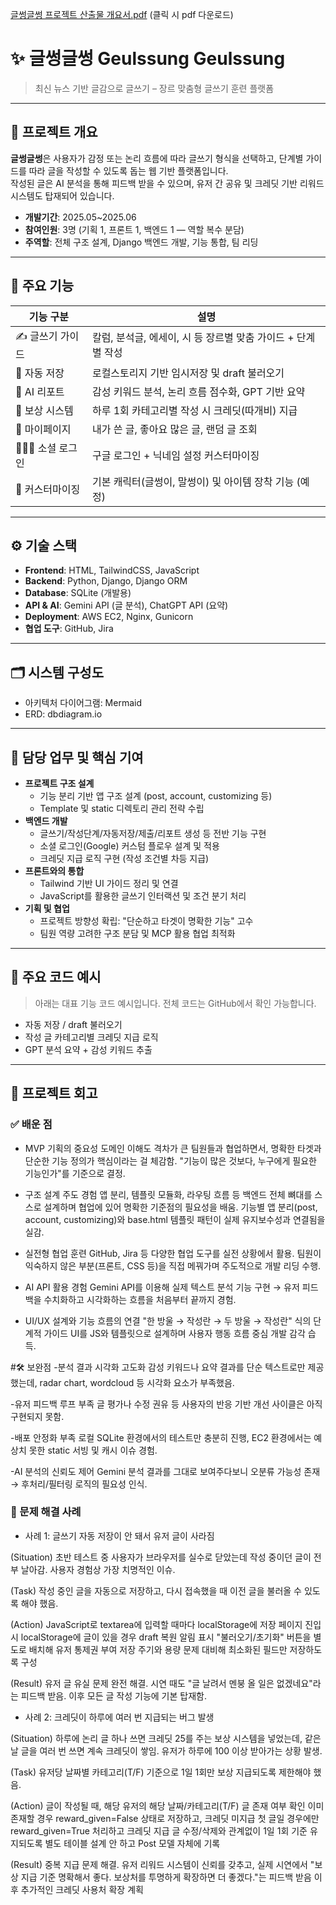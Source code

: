 [글썽글썽 프로젝트 산출물 개요서.pdf](https://github.com/user-attachments/files/22086324/default.pdf) (클릭 시 pdf 다운로드)

# ✨ 글썽글썽 Geulssung Geulssung

> 최신 뉴스 기반 글감으로 글쓰기 – 장르 맞춤형 글쓰기 훈련 플랫폼

---

## 🧩 프로젝트 개요

**글썽글썽**은 사용자가 감정 또는 논리 흐름에 따라 글쓰기 형식을 선택하고, 단계별 가이드를 따라 글을 작성할 수 있도록 돕는 웹 기반 플랫폼입니다.  
작성된 글은 AI 분석을 통해 피드백 받을 수 있으며, 유저 간 공유 및 크레딧 기반 리워드 시스템도 탑재되어 있습니다.

- **개발기간**: 2025.05~2025.06  
- **참여인원**: 3명 (기획 1, 프론트 1, 백엔드 1 — 역할 복수 분담)
- **주역할**: 전체 구조 설계, Django 백엔드 개발, 기능 통합, 팀 리딩

---

## 🎯 주요 기능

| 기능 구분 | 설명 |
|----------|------|
| ✍️ 글쓰기 가이드 | 칼럼, 분석글, 에세이, 시 등 장르별 맞춤 가이드 + 단계별 작성 |
| 📑 자동 저장 | 로컬스토리지 기반 임시저장 및 draft 불러오기 |
| 🧠 AI 리포트 | 감성 키워드 분석, 논리 흐름 점수화, GPT 기반 요약 |
| 🌱 보상 시스템 | 하루 1회 카테고리별 작성 시 크레딧(따개비) 지급 |
| 👀 마이페이지 | 내가 쓴 글, 좋아요 많은 글, 랜덤 글 조회 |
| 🧑‍🤝‍🧑 소셜 로그인 | 구글 로그인 + 닉네임 설정 커스터마이징 |
| 🎨 커스터마이징 | 기본 캐릭터(글썽이, 말썽이) 및 아이템 장착 기능 (예정) |

---

## ⚙️ 기술 스택

- **Frontend**: HTML, TailwindCSS, JavaScript
- **Backend**: Python, Django, Django ORM
- **Database**: SQLite (개발용)  
- **API & AI**: Gemini API (글 분석), ChatGPT API (요약)
- **Deployment**: AWS EC2, Nginx, Gunicorn
- **협업 도구**: GitHub, Jira

---

## 🗂️ 시스템 구성도

- 아키텍처 다이어그램: Mermaid  
- ERD: dbdiagram.io  

---

## 🧠 담당 업무 및 핵심 기여

- **프로젝트 구조 설계**
  - 기능 분리 기반 앱 구조 설계 (post, account, customizing 등)
  - Template 및 static 디렉토리 관리 전략 수립
- **백엔드 개발**
  - 글쓰기/작성단계/자동저장/제출/리포트 생성 등 전반 기능 구현
  - 소셜 로그인(Google) 커스텀 플로우 설계 및 적용
  - 크레딧 지급 로직 구현 (작성 조건별 차등 지급)
- **프론트와의 통합**
  - Tailwind 기반 UI 가이드 정리 및 연결
  - JavaScript를 활용한 글쓰기 인터랙션 및 조건 분기 처리
- **기획 및 협업**
  - 프로젝트 방향성 확립: "단순하고 타겟이 명확한 기능" 고수
  - 팀원 역량 고려한 구조 분담 및 MCP 활용 협업 최적화

---

## 🧪 주요 코드 예시

> 아래는 대표 기능 코드 예시입니다. 전체 코드는 GitHub에서 확인 가능합니다.

- 자동 저장 / draft 불러오기  
- 작성 글 카테고리별 크레딧 지급 로직  
- GPT 분석 요약 + 감성 키워드 추출

---

## 🧭 프로젝트 회고

### ✅ 배운 점
- MVP 기획의 중요성
도메인 이해도 격차가 큰 팀원들과 협업하면서, 명확한 타겟과 단순한 기능 정의가 핵심이라는 걸 체감함.
"기능이 많은 것보다, 누구에게 필요한 기능인가"를 기준으로 결정.

- 구조 설계 주도 경험
앱 분리, 템플릿 모듈화, 라우팅 흐름 등 백엔드 전체 뼈대를 스스로 설계하며 협업에 있어 명확한 기준점의 필요성을 배움.
기능별 앱 분리(post, account, customizing)와 base.html 템플릿 패턴이 실제 유지보수성과 연결됨을 실감.

- 실전형 협업 훈련
GitHub, Jira 등 다양한 협업 도구를 실전 상황에서 활용.
팀원이 익숙하지 않은 부분(프론트, CSS 등)을 직접 메꿔가며 주도적으로 개발 리딩 수행.

- AI API 활용 경험
Gemini API를 이용해 실제 텍스트 분석 기능 구현 → 유저 피드백을 수치화하고 시각화하는 흐름을 처음부터 끝까지 경험.

- UI/UX 설계와 기능 흐름의 연결
"한 방울 → 작성란 → 두 방울 → 작성란" 식의 단계적 가이드 UI를 JS와 템플릿으로 설계하며 사용자 행동 흐름 중심 개발 감각 습득.

#🛠️ 보완점
-분석 결과 시각화 고도화
감성 키워드나 요약 결과를 단순 텍스트로만 제공했는데, radar chart, wordcloud 등 시각화 요소가 부족했음.


-유저 피드백 루프 부족
글 평가나 수정 권유 등 사용자의 반응 기반 개선 사이클은 아직 구현되지 못함.

-배포 안정화 부족
로컬 SQLite 환경에서의 테스트만 충분히 진행, EC2 환경에서는 예상치 못한 static 서빙 및 캐시 이슈 경험.

-AI 분석의 신뢰도 제어
Gemini 분석 결과를 그대로 보여주다보니 오분류 가능성 존재 → 후처리/필터링 로직의 필요성 인식.


### 🌟 문제 해결 사례
- 사례 1: 글쓰기 자동 저장이 안 돼서 유저 글이 사라짐

(Situation)
초반 테스트 중 사용자가 브라우저를 실수로 닫았는데 작성 중이던 글이 전부 날아감. 사용자 경험상 가장 치명적인 이슈.

(Task)
작성 중인 글을 자동으로 저장하고, 다시 접속했을 때 이전 글을 불러올 수 있도록 해야 했음.

(Action)
JavaScript로 textarea에 입력할 때마다 localStorage에 저장
페이지 진입 시 localStorage에 글이 있을 경우 draft 복원 알림 표시
"불러오기/초기화" 버튼을 별도로 배치해 유저 통제권 부여
저장 주기와 용량 문제 대비해 최소화된 필드만 저장하도록 구성

(Result)
유저 글 유실 문제 완전 해결. 시연 때도 "글 날려서 멘붕 올 일은 없겠네요"라는 피드백 받음. 이후 모든 글 작성 기능에 기본 탑재함.

- 사례 2: 크레딧이 하루에 여러 번 지급되는 버그 발생
  
(Situation)
하루에 논리 글 하나 쓰면 크레딧 25를 주는 보상 시스템을 넣었는데, 같은 날 글을 여러 번 쓰면 계속 크레딧이 쌓임. 유저가 하루에 100 이상 받아가는 상황 발생.

(Task)
유저당 날짜별 카테고리(T/F) 기준으로 1일 1회만 보상 지급되도록 제한해야 했음.

(Action)
글이 작성될 때, 해당 유저의 해당 날짜/카테고리(T/F) 글 존재 여부 확인
이미 존재할 경우 reward_given=False 상태로 저장하고, 크레딧 미지급
첫 글일 경우에만 reward_given=True 처리하고 크레딧 지급
글 수정/삭제와 관계없이 1일 1회 기준 유지되도록 별도 테이블 설계 안 하고 Post 모델 자체에 기록

(Result)
중복 지급 문제 해결. 유저 리워드 시스템이 신뢰를 갖추고, 실제 시연에서 "보상 지급 기준 명확해서 좋다. 보상처를 투명하게 확장하면 더 좋겠다."는 피드백 받음
이후 추가적인 크레딧 사용처 확장 계획
